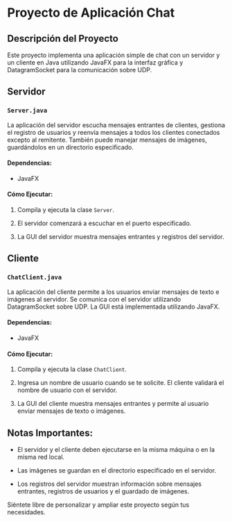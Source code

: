 # Proyecto de Aplicación Chat

## Descripción del Proyecto

Este proyecto implementa una aplicación simple de chat con un servidor y un cliente en Java utilizando JavaFX para la interfaz gráfica y DatagramSocket para la comunicación sobre UDP.

## Servidor

### `Server.java`

La aplicación del servidor escucha mensajes entrantes de clientes, gestiona el registro de usuarios y reenvía mensajes a todos los clientes conectados excepto al remitente. También puede manejar mensajes de imágenes, guardándolos en un directorio especificado.

#### Dependencias:

- JavaFX

#### Cómo Ejecutar:

1. Compila y ejecuta la clase `Server`.

2. El servidor comenzará a escuchar en el puerto especificado.

3. La GUI del servidor muestra mensajes entrantes y registros del servidor.

## Cliente

### `ChatClient.java`

La aplicación del cliente permite a los usuarios enviar mensajes de texto e imágenes al servidor. Se comunica con el servidor utilizando DatagramSocket sobre UDP. La GUI está implementada utilizando JavaFX.

#### Dependencias:

- JavaFX

#### Cómo Ejecutar:

1. Compila y ejecuta la clase `ChatClient`.

2. Ingresa un nombre de usuario cuando se te solicite. El cliente validará el nombre de usuario con el servidor.

3. La GUI del cliente muestra mensajes entrantes y permite al usuario enviar mensajes de texto o imágenes.

## Notas Importantes:

- El servidor y el cliente deben ejecutarse en la misma máquina o en la misma red local.

- Las imágenes se guardan en el directorio especificado en el servidor.

- Los registros del servidor muestran información sobre mensajes entrantes, registros de usuarios y el guardado de imágenes.

Siéntete libre de personalizar y ampliar este proyecto según tus necesidades.
